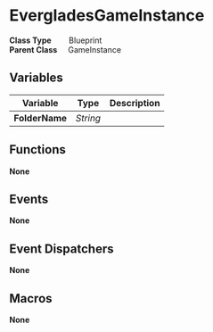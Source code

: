 # EvergladesGameInstance


**Class Type**&nbsp; &nbsp; &nbsp; &nbsp; Blueprint  
**Parent Class** &nbsp; &nbsp; GameInstance  

## Variables
|Variable       |Type       |Description    |
|---------------|-----------|---------------|
|**FolderName** |*String*   ||

## Functions
**None**  

## Events
**None**

## Event Dispatchers
**None**

## Macros
**None**
